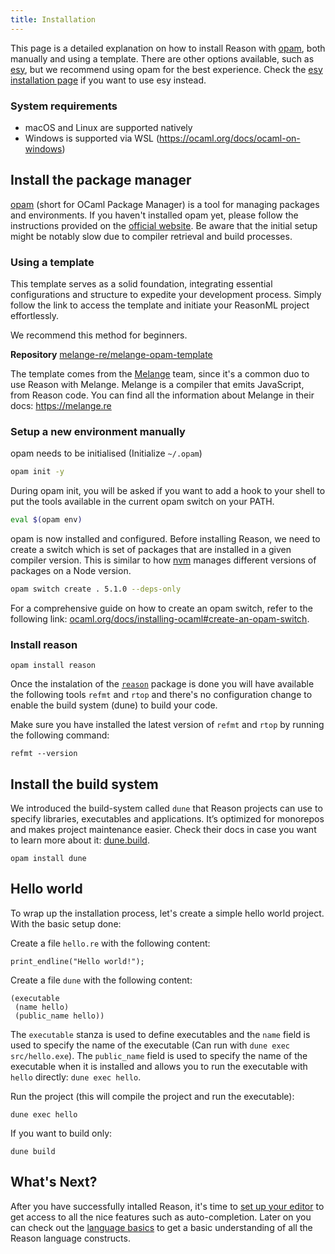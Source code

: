 ```yaml
---
title: Installation
---
```


This page is a detailed explanation on how to install Reason with [opam](https://opam.ocaml.org/), both manually and using a template. There are other options available, such as [esy](https://esy.sh), but we recommend using opam for the best experience. Check the [esy installation page](installation-esy.md) if you want to use esy instead.

### System requirements
- macOS and Linux are supported natively
- Windows is supported via WSL (https://ocaml.org/docs/ocaml-on-windows)

## Install the package manager

[opam](https://opam.ocaml.org) (short for OCaml Package Manager) is a tool for managing packages and environments. If you haven't installed opam yet, please follow the instructions provided on the [official website](https://opam.ocaml.org/doc/Install.html). Be aware that the initial setup might be notably slow due to compiler retrieval and build processes.

### Using a template

This template serves as a solid foundation, integrating essential configurations and structure to expedite your development process. Simply follow the link to access the template and initiate your ReasonML project effortlessly.

We recommend this method for beginners.

**Repository** [melange-re/melange-opam-template](https://github.com/melange-re/melange-opam-template)

The template comes from the [Melange](https://melange.re) team, since it's a common duo to use Reason with Melange.
Melange is a compiler that emits JavaScript, from Reason code. You can find all the information about Melange in their docs: https://melange.re

### Setup a new environment manually

opam needs to be initialised (Initialize `~/.opam`)

```bash
opam init -y
```

During opam init, you will be asked if you want to add a hook to your shell to put the tools available in the current opam switch on your PATH.

```bash
eval $(opam env)
```

opam is now installed and configured. Before installing Reason, we need to create a switch which is set of packages that are installed in a given compiler version. This is similar to how [nvm](https://github.com/nvm-sh/nvm) manages different versions of packages on a Node version.

```bash
opam switch create . 5.1.0 --deps-only
```

For a comprehensive guide on how to create an opam switch, refer to the following link: [ocaml.org/docs/installing-ocaml#create-an-opam-switch](https://ocaml.org/docs/up-and-running#3-create-an-opam-switch).

### Install reason

```
opam install reason
```

Once the instalation of the [`reason`](https://opam.ocaml.org/packages/reason) package is done you will have available the following tools `refmt` and `rtop` and there's no configuration change to enable the build system (dune) to build your code.

Make sure you have installed the latest version of `refmt` and `rtop` by running the following command:

```
refmt --version
```

## Install the build system

We introduced the build-system called `dune` that Reason projects can use to specify libraries, executables and applications. It’s optimized for monorepos and makes project maintenance easier. Check their docs in case you want to learn more about it: [dune.build](https://dune.build/).

```
opam install dune
```

## Hello world

To wrap up the installation process, let's create a simple hello world project. With the basic setup done:

Create a file `hello.re` with the following content:
```
print_endline("Hello world!");
```

Create a file `dune` with the following content:
```
(executable
 (name hello)
 (public_name hello))
```
The `executable` stanza is used to define executables and the `name` field is used to specify the name of the executable (Can run with `dune exec src/hello.exe`). The `public_name` field is used to specify the name of the executable when it is installed and allows you to run the executable with `hello` directly: `dune exec hello`.

Run the project (this will compile the project and run the executable):
```
dune exec hello
```
If you want to build only:

```
dune build
```

## What's Next?

After you have successfully intalled Reason, it's time to [set up your editor](editor-plugins.md) to get access to all the nice features such as auto-completion. Later on you can check out the [language basics](overview.md) to get a basic understanding of all the Reason language constructs.
